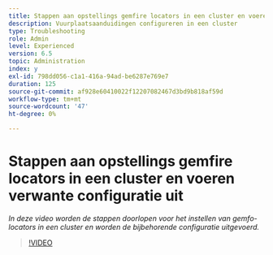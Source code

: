 ```yaml
---
title: Stappen aan opstellings gemfire locators in een cluster en voeren verwante configuratie uit
description: Vuurplaatsaanduidingen configureren in een cluster
type: Troubleshooting
role: Admin
level: Experienced
version: 6.5
topic: Administration
index: y
exl-id: 798dd056-c1a1-416a-94ad-be6287e769e7
duration: 125
source-git-commit: af928e60410022f12207082467d3bd9b818af59d
workflow-type: tm+mt
source-wordcount: '47'
ht-degree: 0%

---
```


# Stappen aan opstellings gemfire locators in een cluster en voeren verwante configuratie uit

*In deze video worden de stappen doorlopen voor het instellen van gemfo-locators in een cluster en worden de bijbehorende configuratie uitgevoerd.*

>[!VIDEO](https://video.tv.adobe.com/v/335544?quality=12&learn=on)
